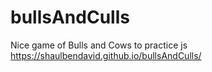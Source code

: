 # bullsAndCulls
Nice game of Bulls and Cows to practice js
https://shaulbendavid.github.io/bullsAndCulls/
